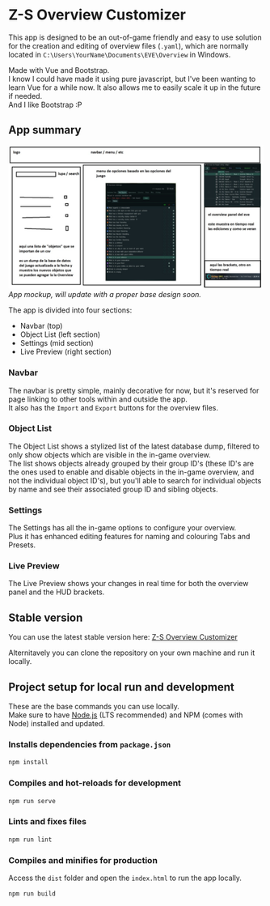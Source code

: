 # Z-S Overview Customizer

This app is designed to be an out-of-game friendly and easy to use solution for the creation and editing of overview files (`.yaml`), which are normally located in `C:\Users\YourName\Documents\EVE\Overview` in Windows.

Made with Vue and Bootstrap.  
I know I could have made it using pure javascript, but I've been wanting to learn Vue for a while now. It also allows me to easily scale it up in the future if needed.  
And I like Bootstrap :P

## App summary

![Screenshot](mockup.png)
*App mockup, will update with a proper base design soon.*

The app is divided into four sections:

- Navbar (top)
- Object List (left section)
- Settings (mid section)
- Live Preview (right section)

### Navbar

The navbar is pretty simple, mainly decorative for now, but it's reserved for page linking to other tools within and outside the app.  
It also has the `Import` and `Export` buttons for the overview files.

### Object List

The Object List shows a stylized list of the latest database dump, filtered to only show objects which are visible in the in-game overview.  
The list shows objects already grouped by their group ID's (these ID's are the ones used to enable and disable objects in the in-game overview, and not the individual object ID's), but you'll able to search for individual objects by name and see their associated group ID and sibling objects.

### Settings

The Settings has all the in-game options to configure your overview.  
Plus it has enhanced editing features for naming and colouring Tabs and Presets.

### Live Preview

The Live Preview shows your changes in real time for both the overview panel and the HUD brackets.

## Stable version

You can use the latest stable version here: [Z-S Overview Customizer](https://arziel1992.github.io/Z-S-Overview-Customizer/)

Alternitavely you can clone the repository on your own machine and run it locally.

## Project setup for local run and development

These are the base commands you can use locally.  
Make sure to have [Node.js](https://nodejs.org/en/) (LTS recommended) and NPM (comes with Node) installed and updated.

### Installs dependencies from `package.json`

```bash
npm install
```

### Compiles and hot-reloads for development

```bash
npm run serve
```

### Lints and fixes files

```bash
npm run lint
```

### Compiles and minifies for production

Access the `dist` folder and open the `index.html` to run the app locally.

```bash
npm run build
```
